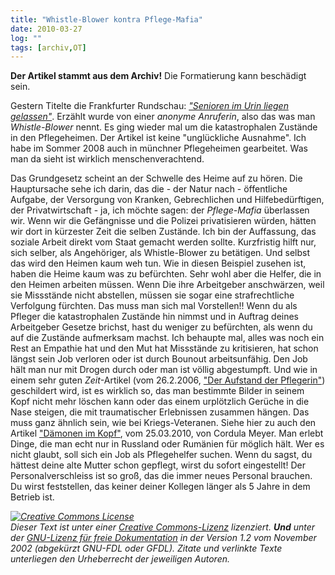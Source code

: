 ```yaml
---
title: "Whistle-Blower kontra Pflege-Mafia"
date: 2010-03-27
log: ""
tags: [archiv,OT]
---
```

**Der Artikel stammt aus dem Archiv!** Die Formatierung kann beschädigt sein.

Gestern Titelte die Frankfurter Rundschau: <a href=""><i>&quot;Senioren im Urin liegen gelassen&quot;</i></a>. Erz&auml;hlt wurde von einer <i>anonyme Anruferin</i>, also das was man <i>Whistle-Blower</i> nennt. Es ging wieder mal um die katastrophalen Zust&auml;nde in den Pflegeheimen. Der Artikel ist keine &quot;ungl&uuml;ckliche Ausnahme&quot;. Ich habe im Sommer 2008 auch in m&uuml;nchner Pflegeheimen gearbeitet. Was man da sieht ist wirklich menschenverachtend.
<!--break-->
Das Grundgesetz scheint an der Schwelle des Heime auf zu h&ouml;ren. Die Hauptursache sehe ich darin, das die - der Natur nach - &ouml;ffentliche Aufgabe, der Versorgung von Kranken, Gebrechlichen und Hilfebed&uuml;rftigen, der Privatwirtschaft - ja, ich m&ouml;chte sagen: der <i>Pflege-Mafia</i> &uuml;berlassen wir. Wenn wir die Gef&auml;ngnisse und die Polizei privatisieren w&uuml;rden, h&auml;tten wir dort in k&uuml;rzester Zeit die selben Zust&auml;nde. Ich bin der Auffassung, das soziale Arbeit direkt vom Staat gemacht werden sollte.
Kurzfristig hilft nur, sich selber, als Angeh&ouml;riger, als Whistle-Blower zu bet&auml;tigen. Und selbst das wird den Heimen kaum weh tun. Wie in diesen Beispiel zusehen ist, haben die Heime kaum was zu bef&uuml;rchten. Sehr wohl aber die Helfer, die in den  Heimen arbeiten m&uuml;ssen. Wenn Die ihre Arbeitgeber anschw&auml;rzen, weil sie Missst&auml;nde nicht abstellen, m&uuml;ssen sie sogar eine strafrechtliche Verfolgung f&uuml;rchten. Das muss man sich mal Vorstellen!! Wenn du als Pfleger die katastrophalen Zust&auml;nde hin nimmst und in Auftrag deines Arbeitgeber Gesetze brichst, hast du weniger zu bef&uuml;rchten, als wenn du auf die Zust&auml;nde aufmerksam machst.
Ich behaupte mal, alles was noch ein Rest an Empathie hat und den Mut hat Missst&auml;nde zu kritisieren, hat schon l&auml;ngst sein Job verloren oder ist durch Bounout arbeitsunf&auml;hig. Den Job h&auml;lt man nur mit Drogen durch oder man ist v&ouml;llig abgestumpft. Und wie in einem sehr guten <i>Zeit</i>-Artikel (vom 26.2.2006, <a href="http://www.tagesspiegel.de/zeitung/Die-Dritte-Seite;art705,2207097">&quot;Der Aufstand der Pflegerin&quot;</a>) geschildert wird, ist es wirklich so, das man bestimmte Bilder in seinem Kopf nicht mehr l&ouml;schen kann oder das einem urpl&ouml;tzlich Ger&uuml;che in die Nase steigen, die mit traumatischer Erlebnissen zusammen h&auml;ngen. Das muss ganz &auml;hnlich sein, wie bei Kriegs-Veteranen. Siehe hier zu auch den Artikel <a href="http://www.spiegel.de/spiegel/0,1518,684973-2,00.html">&quot;D&auml;monen im Kopf&quot;</a>, vom 25.03.2010, von Cordula Meyer.
Man erlebt Dinge, die man echt nur in Russland oder Rum&auml;nien f&uuml;r m&ouml;glich h&auml;lt. Wer es nicht glaubt, soll sich ein Job als Pflegehelfer suchen. Wenn du sagst, du h&auml;ttest deine alte Mutter schon gepflegt, wirst du sofort eingestellt! Der Personalverschleiss ist so gro&szlig;, das die immer neues Personal brauchen. Du wirst feststellen, das keiner deiner Kollegen l&auml;nger als 5 Jahre in dem Betrieb ist.

<i> <a rel="license" href="http://creativecommons.org/licenses/by-sa/3.0/de/"><img alt="Creative Commons License" style="border-width: 0pt;" src="http://i.creativecommons.org/l/by-sa/3.0/de/88x31.png" /></a><br />
Dieser <span xmlns:dc="http://purl.org/dc/elements/1.1/" href="http://purl.org/dc/dcmitype/Text" rel="dc:type">Text</span> ist unter einer <a rel="license" href="http://creativecommons.org/licenses/by-sa/3.0/de/">Creative Commons-Lizenz</a> lizenziert. **Und** unter der <a href="http://de.wikipedia.org/wiki/GFDL">GNU-Lizenz f&uuml;r freie Dokumentation</a> in der Version 1.2 vom November 2002 (abgek&uuml;rzt GNU-FDL oder GFDL). Zitate und verlinkte Texte unterliegen den Urheberrecht der jeweiligen Autoren.</i>
